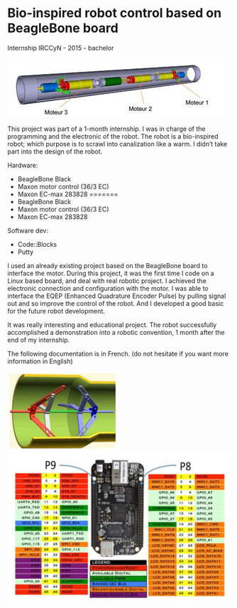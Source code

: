 ﻿# Bio-inspired robot control based on BeagleBone board

Internship IRCCyN - 2015 - bachelor

<img src="/image/schema1.jpg">

This project was part of a 1-month internship. I was in charge of the programming and the electronic of the robot.
The robot is a bio-inspired robot; which purpose is to scrawl into canalization like a warm. I didn’t take part into the design of the robot.

Hardware:
*  BeagleBone Black
*  Maxon motor control (36/3 EC)
*  Maxon EC-max 283828
=======
* BeagleBone Black
* Maxon motor control (36/3 EC)
* Maxon EC-max 283828


Software dev:
* Code::Blocks
* Putty

I used an already existing project based on the BeagleBone board to interface the motor. During this project, it was the first time I code on a Linux based board, and deal with real robotic project. 
I achieved the electronic connection and configuration with the motor. 
I was able to interface the EQEP (Enhanced Quadrature Encoder Pulse) by pulling signal out and so improve the control of the robot.
And I developed a good basic for the future robot development. 

It was really interesting and educational project.
The robot successfully accomplished a demonstration into a robotic convention, 1 month after the end of my internship.

The following documentation is in French. (do not hesitate if you want more information in English)

<img src="/image/schema2.jpg"  width="250" >

<img src="/image/BBB.jpg">

